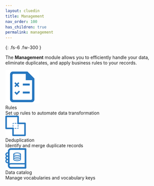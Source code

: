 ```yaml
---
layout: cluedin
title: Management
nav_order: 100
has_children: true
permalink: management
---
```


{: .fs-6 .fw-300 }

The **Management** module allows you to efficiently handle your data, eliminate duplicates, and apply business rules to your records.

<div class="card-line">
  <div class="card" href="/management/rules">
    <div class="icon"><img src="/assets/icons/rules.svg" alt="rules"/></div>
    <div class="title">Rules</div>
    <div class="content">Set up rules to automate data transformation</div>
  </div>
   <div class="card" href="/management/deduplication">
    <div class="icon"><img src="/assets/icons/deduplication.svg" alt="deduplication"/></div>
    <div class="title">Deduplication</div>
    <div class="content">Identify and merge duplicate records</div>
  </div>
   <div class="card" href="/management/data-catalog">
    <div class="icon"><img src="/assets/icons/data-catalog.svg" alt="data catalog"/></div>
    <div class="title">Data catalog</div>
    <div class="content">Manage vocabularies and vocabulary keys</div>
  </div>
</div>